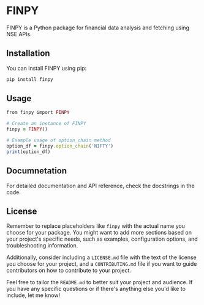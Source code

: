 # FINPY

FINPY is a Python package for financial data analysis and fetching using NSE APIs.

## Installation

You can install FINPY using pip:

```bash
pip install finpy
```

## Usage
```ruby
from finpy import FINPY

# Create an instance of FINPY
finpy = FINPY()

# Example usage of option_chain method
option_df = finpy.option_chain('NIFTY')
print(option_df)
```

## Documnetation

For detailed documentation and API reference, check the docstrings in the code.

## License

Remember to replace placeholders like `finpy` with the actual name you choose for your package. You might want to add more sections based on your project's specific needs, such as examples, configuration options, and troubleshooting information.

Additionally, consider including a `LICENSE.md` file with the text of the license you choose for your project, and a `CONTRIBUTING.md` file if you want to guide contributors on how to contribute to your project.

Feel free to tailor the `README.md` to better suit your project and audience. If you have any specific questions or if there's anything else you'd like to include, let me know!

